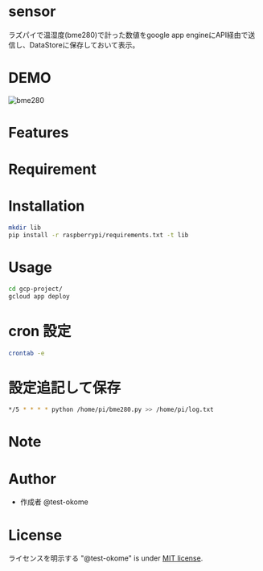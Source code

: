 # sensor
ラズパイで温湿度(bme280)で計った数値をgoogle app engineにAPI経由で送信し、DataStoreに保存しておいて表示。

# DEMO
![bme280](https://github.com/test-okome/sensor/blob/master/bme280.JPG "bme280")

# Features
# Requirement
# Installation
```bash
mkdir lib
pip install -r raspberrypi/requirements.txt -t lib
```

# Usage
```bash
cd gcp-project/
gcloud app deploy
```

# cron 設定
```bash
crontab -e
```

# 設定追記して保存
```bash
*/5 * * * * python /home/pi/bme280.py >> /home/pi/log.txt
```

# Note
# Author
* 作成者 @test-okome

# License
ライセンスを明示する
"@test-okome" is under [MIT license](https://en.wikipedia.org/wiki/MIT_License).
